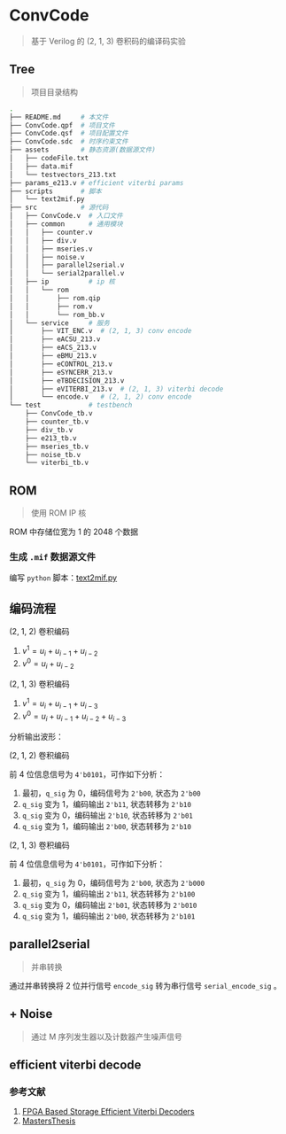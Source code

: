 # ConvCode

> 基于 Verilog 的 (2, 1, 3) 卷积码的编译码实验

## Tree

> 项目目录结构

```bash
.
├── README.md     # 本文件
├── ConvCode.qpf  # 项目文件
├── ConvCode.qsf  # 项目配置文件
├── ConvCode.sdc  # 时序约束文件
├── assets        # 静态资源(数据源文件)
│   ├── codeFile.txt
│   ├── data.mif
│   └── testvectors_213.txt
├── params_e213.v # efficient viterbi params 
├── scripts       # 脚本
│   └── text2mif.py
├── src           # 源代码
│   ├── ConvCode.v  # 入口文件
│   ├── common      # 通用模块
│   │   ├── counter.v
│   │   ├── div.v
│   │   ├── mseries.v
│   │   ├── noise.v
│   │   ├── parallel2serial.v
│   │   └── serial2parallel.v
│   ├── ip          # ip 核
│   │   └── rom
│   │       ├── rom.qip
│   │       ├── rom.v
│   │       └── rom_bb.v
│   └── service     # 服务
│       ├── VIT_ENC.v  # (2, 1, 3) conv encode
│       ├── eACSU_213.v
│       ├── eACS_213.v
│       ├── eBMU_213.v
│       ├── eCONTROL_213.v
│       ├── eSYNCERR_213.v
│       ├── eTBDECISION_213.v
│       ├── eVITERBI_213.v  # (2, 1, 3) viterbi decode
│       └── encode.v   # (2, 1, 2) conv encode
└── test            # testbench
    ├── ConvCode_tb.v
    ├── counter_tb.v
    ├── div_tb.v
    ├── e213_tb.v
    ├── mseries_tb.v
    ├── noise_tb.v
    └── viterbi_tb.v
```

## ROM

> 使用 ROM IP 核

ROM 中存储位宽为 1 的 2048 个数据

### 生成 `.mif` 数据源文件

编写 `python` 脚本：[text2mif.py](scripts/text2mif.py)

## 编码流程

(2, 1, 2) 卷积编码

1. $v^{1}=u_{i}+ u_{i-1} + u_{i-2}$
2. $v^{0}=u_{i}+ u_{i-2}$

(2, 1, 3) 卷积编码

1. $v^{1}=u_{i}+ u_{i-1} + u_{i-3}$
2. $v^{0}= u_{i}+ u_{i-1} + u_{i-2} + u_{i-3}$

分析输出波形：

(2, 1, 2) 卷积编码

前 4 位信息信号为 `4'b0101`，可作如下分析：

1. 最初，`q_sig` 为 0，编码信号为 `2'b00`, 状态为 `2'b00`
2. `q_sig` 变为 1，编码输出 `2'b11`, 状态转移为 `2'b10`
3. `q_sig` 变为 0，编码输出 `2'b10`, 状态转移为 `2'b01`
4. `q_sig` 变为 1，编码输出 `2'b00`, 状态转移为 `2'b10`

(2, 1, 3) 卷积编码

前 4 位信息信号为 `4'b0101`，可作如下分析：

1. 最初，`q_sig` 为 0，编码信号为 `2'b00`, 状态为 `2'b000`
2. `q_sig` 变为 1，编码输出 `2'b11`, 状态转移为 `2'b100`
3. `q_sig` 变为 0，编码输出 `2'b01`, 状态转移为 `2'b010`
4. `q_sig` 变为 1，编码输出 `2'b00`, 状态转移为 `2'b101`

## parallel2serial

> 并串转换

通过并串转换将 2 位并行信号 `encode_sig` 转为串行信号 `serial_encode_sig` 。

## + Noise

> 通过 M 序列发生器以及计数器产生噪声信号

## efficient viterbi decode

### 参考文献

1. [FPGA Based Storage Efficient Viterbi Decoders](https://github.com/jfoshea/Viterbi-Decoder-in-Verilog/blob/master/docs/FPGA%20Based%20Storage%20Efficient%20Viterbi%20Decoders.pdf)
2. [MastersThesis](https://github.com/jfoshea/Viterbi-Decoder-in-Verilog/blob/master/docs/MastersThesis.pdf)
